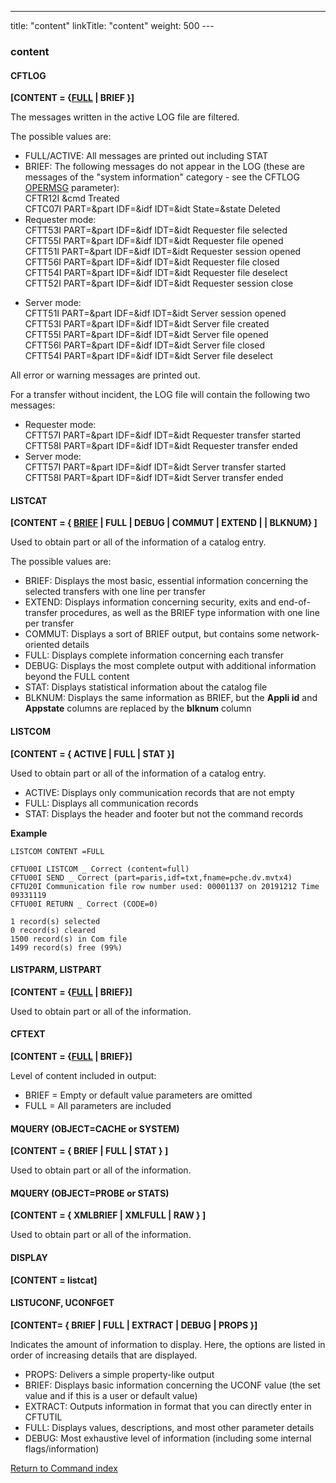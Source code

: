 ---
title: "content"
linkTitle: "content"
weight: 500
---<span id="content"></span>

### content

<span id="content_CFTLOG"></span>

#### CFTLOG

**[CONTENT = {<u>FULL</u> &#124; BRIEF }]**

The messages written in the active
LOG file are filtered.

The possible values are:

- FULL/ACTIVE: All messages
    are printed out including STAT
- BRIEF: The following
    messages do not appear in the LOG (these are messages of the "system
    information" category - see the CFTLOG [OPERMSG](../opermsg) parameter):  
    CFTR12I &cmd Treated  
    CFTC07I PART=&part IDF=&idf IDT=&idt State=&state Deleted
- Requester mode:  
    CFTT53I PART=&part IDF=&idf IDT=&idt Requester file selected  
    CFTT55I PART=&part IDF=&idf IDT=&idt Requester file opened  
    CFTT51I PART=&part IDF=&idf IDT=&idt Requester session
    opened  
    CFTT56I PART=&part IDF=&idf IDT=&idt Requester file closed  
    CFTT54I PART=&part IDF=&idf IDT=&idt Requester file deselect  
    CFTT52I PART=&part IDF=&idf IDT=&idt Requester session
    close

<!-- -->

- Server mode:  
    CFTT51I PART=&part IDF=&idf IDT=&idt Server session opened  
    CFTT53I PART=&part IDF=&idf IDT=&idt Server file created  
    CFTT55I PART=&part IDF=&idf IDT=&idt Server file opened  
    CFTT56I PART=&part IDF=&idf IDT=&idt Server file closed  
    CFTT54I PART=&part IDF=&idf IDT=&idt Server file deselect

All error or warning messages are printed out.

For a transfer without incident, the LOG file will contain the following
two messages:

- Requester mode:  
    CFTT57I PART=&part IDF=&idf IDT=&idt Requester transfer
    started  
    CFTT58I PART=&part IDF=&idf IDT=&idt Requester transfer
    ended
- Server mode:  
    CFTT57I PART=&part IDF=&idf IDT=&idt Server transfer started  
    CFTT58I PART=&part IDF=&idf IDT=&idt Server transfer ended

<span id="content_LISTCAT"></span>

#### LISTCAT

****[CONTENT = { <u>BRIEF</u>
&#124; FULL &#124; DEBUG &#124; COMMUT &#124; EXTEND &#124; &#124; BLKNUM} ]****

Used to obtain part or all of the information of a catalog entry.

The possible values are:

- BRIEF: Displays the most basic, essential information
    concerning the selected transfers with one line per transfer
- EXTEND: Displays information concerning
    security, exits and end-of-transfer procedures, as well as the BRIEF type
    information with one line per transfer
- COMMUT: Displays a sort of BRIEF output, but contains some network-oriented details
- FULL: Displays complete information concerning
    each transfer
- DEBUG: Displays the most complete output with additional information beyond the FULL content
- STAT: Displays statistical information about the catalog file
- BLKNUM: Displays the same information as BRIEF, but the **Appli id** and **Appstate** columns are replaced by the **blknum** column

#### LISTCOM

**[CONTENT = { ACTIVE &#124;
FULL &#124; STAT }]**

Used to obtain part or all of the
information of a catalog entry.

- ACTIVE: Displays only communication records that are not empty
- FULL: Displays all communication records
- STAT: Displays the header and footer but not the command records

****Example****

```
LISTCOM CONTENT =FULL
 
CFTU00I LISTCOM _ Correct (content=full)
CFTU00I SEND _ Correct (part=paris,idf=txt,fname=pche.dv.mvtx4)
CFTU20I Communication file row number used: 00001137 on 20191212 Time 09331119
CFTU00I RETURN _ Correct (CODE=0)
 
1 record(s) selected
0 record(s) cleared
1500 record(s) in Com file
1499 record(s) free (99%)
```

#### LISTPARM, LISTPART

******[CONTENT =
{<u>FULL</u> &#124; BRIEF}]******

Used to obtain part or all of the
information.

#### CFTEXT

****[CONTENT =
{<u>FULL</u> &#124; BRIEF}]****

Level of content included in output:

- BRIEF = Empty or default value parameters are omitted
- FULL = All parameters are included

#### MQUERY (OBJECT=CACHE or SYSTEM)

******[CONTENT =
{ BRIEF
&#124; FULL &#124; STAT } ]******

Used to obtain part or all of the
information.

#### MQUERY (OBJECT=PROBE or STATS)

******[CONTENT =
{ XMLBRIEF
&#124; XMLFULL &#124; RAW } ]******

Used to obtain part or all of the
information.

#### DISPLAY

******[CONTENT =
listcat]******

#### LISTUCONF, UCONFGET

******[CONTENT= { BRIEF &#124; FULL &#124; EXTRACT &#124; DEBUG &#124; PROPS }]******

Indicates the amount of information to display. Here, the options are listed in order of increasing details that are displayed.

- PROPS: Delivers a simple property-like output
- BRIEF: Displays basic information
    concerning the UCONF value (the set value and if this is a user or default value)
- EXTRACT: Outputs information in format that you can directly enter in CFTUTIL
- FULL: Displays values, descriptions, and most other parameter details
- DEBUG: Most exhaustive level of information (including some internal flags/information)

[Return to Command index](../../)
